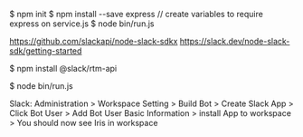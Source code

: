 $ npm init
$ npm install --save express // create variables to require express on service.js
$ node bin/run.js 

https://github.com/slackapi/node-slack-sdkx 
https://slack.dev/node-slack-sdk/getting-started

<!-- $ npm install @slack/web-api @slack/events-api -->
$ npm install @slack/rtm-api


$ node bin/run.js


Slack:
Administration > Workspace Setting > Build Bot > Create Slack App > Click Bot User > Add Bot User
Basic Information > install App to workspace > You should now see Iris in workspace
